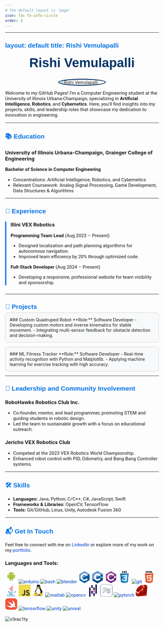 ```yaml
---
# the default layout is 'page'
icon: fas fa-info-circle
order: 4
---
```


---
layout: default
title: Rishi Vemulapalli
---

<style>
  /* Customize Fonts */
  h1, h2 {
    font-family: 'Arial Black', sans-serif;
    color: #003366;
  }
  
  h1 {
    text-align: center;
    font-size: 3em;
    margin-top: 0.5em;
  }
  
  h2 {
    color: #0073e6;
    margin-bottom: 0.3em;
  }
  
  p, ul {
    font-family: 'Roboto', sans-serif;
    font-size: 1.1em;
  }

  /* Custom Link Style */
  a {
    color: #0044cc;
    text-decoration: none;
  }
  
  a:hover {
    color: #ffa500;
    text-decoration: underline;
  }

  /* Section styling */
  .section {
    border-left: 4px solid #0073e6;
    padding-left: 1em;
    margin-bottom: 2em;
  }

  /* Card layout for projects */
  .project-card {
    border: 1px solid #cccccc;
    padding: 1em;
    border-radius: 8px;
    background-color: #f8f9fa;
    margin-bottom: 1em;
  }

  /* Profile Picture */
  .profile-pic {
    display: block;
    margin: 0 auto;
    border-radius: 50%;
    width: 150px;
    border: 3px solid #003366;
    margin-bottom: 1em;
  }
</style>

# Rishi Vemulapalli

<img src="path-to-your-profile-pic.jpg" alt="Rishi Vemulapalli" class="profile-pic"/>

Welcome to my GitHub Pages! I’m a Computer Engineering student at the University of Illinois Urbana-Champaign, specializing in **Artificial Intelligence**, **Robotics**, and **Cybernetics**. Here, you’ll find insights into my projects, skills, and leadership roles that showcase my dedication to innovation in engineering.

---

## 📚 Education
### University of Illinois Urbana-Champaign, Grainger College of Engineering  
**Bachelor of Science in Computer Engineering**  
- Concentrations: Artificial Intelligence, Robotics, and Cybernetics  
- Relevant Coursework: Analog Signal Processing, Game Development, Data Structures & Algorithms

---

## 💼 Experience
<div class="section">

### Illini VEX Robotics  
**Programming Team Lead** (Aug 2023 – Present)  
- Designed localization and path planning algorithms for autonomous navigation.
- Improved team efficiency by 20% through optimized code.

**Full-Stack Developer** (Aug 2024 – Present)  
- Developing a responsive, professional website for team visibility and sponsorship.

</div>

---

## 🚀 Projects
<div class="project-card">
  ### Custom Quadruped Robot  
  **Role:** Software Developer  
  - Developing custom motors and inverse kinematics for stable movement.
  - Integrating multi-sensor feedback for obstacle detection and decision-making.
</div>

<div class="project-card">
  ### ML Fitness Tracker  
  **Role:** Software Developer  
  - Real-time activity recognition with Python and Matplotlib.
  - Applying machine learning for exercise tracking with high accuracy.
</div>

---

## 🌱 Leadership and Community Involvement
### RoboHawks Robotics Club Inc.
- Co-founder, mentor, and lead programmer, promoting STEM and guiding students in robotic design.
- Led the team to sustainable growth with a focus on educational outreach.

### Jericho VEX Robotics Club
- Competed at the 2023 VEX Robotics World Championship.
- Enhanced robot control with PID, Odometry, and Bang Bang Controller systems.

---

## 🛠 Skills
- **Languages:** Java, Python, C/C++, C#, JavaScript, Swift  
- **Frameworks & Libraries:** OpenCV, TensorFlow  
- **Tools:** Git/GitHub, Linux, Unity, Autodesk Fusion 360  

---

## 📬 Get In Touch
Feel free to connect with me on [LinkedIn](https://www.linkedin.com/in/rishi-vemulapalli/) or explore more of my work on my [portfolio](https://v3rac1ty.github.io/).  


<h3 align="left">Languages and Tools:</h3>
<p align="left"> <a href="https://developer.android.com" target="_blank" rel="noreferrer"> <img src="https://raw.githubusercontent.com/devicons/devicon/master/icons/android/android-original-wordmark.svg" alt="android" width="40" height="40"/> </a> <a href="https://www.arduino.cc/" target="_blank" rel="noreferrer"> <img src="https://cdn.worldvectorlogo.com/logos/arduino-1.svg" alt="arduino" width="40" height="40"/> </a> <a href="https://www.gnu.org/software/bash/" target="_blank" rel="noreferrer"> <img src="https://www.vectorlogo.zone/logos/gnu_bash/gnu_bash-icon.svg" alt="bash" width="40" height="40"/> </a> <a href="https://www.blender.org/" target="_blank" rel="noreferrer"> <img src="https://download.blender.org/branding/community/blender_community_badge_white.svg" alt="blender" width="40" height="40"/> </a> <a href="https://www.cprogramming.com/" target="_blank" rel="noreferrer"> <img src="https://raw.githubusercontent.com/devicons/devicon/master/icons/c/c-original.svg" alt="c" width="40" height="40"/> </a> <a href="https://www.w3schools.com/cpp/" target="_blank" rel="noreferrer"> <img src="https://raw.githubusercontent.com/devicons/devicon/master/icons/cplusplus/cplusplus-original.svg" alt="cplusplus" width="40" height="40"/> </a> <a href="https://www.w3schools.com/cs/" target="_blank" rel="noreferrer"> <img src="https://raw.githubusercontent.com/devicons/devicon/master/icons/csharp/csharp-original.svg" alt="csharp" width="40" height="40"/> </a> <a href="https://www.w3schools.com/css/" target="_blank" rel="noreferrer"> <img src="https://raw.githubusercontent.com/devicons/devicon/master/icons/css3/css3-original-wordmark.svg" alt="css3" width="40" height="40"/> </a> <a href="https://git-scm.com/" target="_blank" rel="noreferrer"> <img src="https://www.vectorlogo.zone/logos/git-scm/git-scm-icon.svg" alt="git" width="40" height="40"/> </a> <a href="https://www.w3.org/html/" target="_blank" rel="noreferrer"> <img src="https://raw.githubusercontent.com/devicons/devicon/master/icons/html5/html5-original-wordmark.svg" alt="html5" width="40" height="40"/> </a> <a href="https://www.java.com" target="_blank" rel="noreferrer"> <img src="https://raw.githubusercontent.com/devicons/devicon/master/icons/java/java-original.svg" alt="java" width="40" height="40"/> </a> <a href="https://developer.mozilla.org/en-US/docs/Web/JavaScript" target="_blank" rel="noreferrer"> <img src="https://raw.githubusercontent.com/devicons/devicon/master/icons/javascript/javascript-original.svg" alt="javascript" width="40" height="40"/> </a> <a href="https://www.linux.org/" target="_blank" rel="noreferrer"> <img src="https://raw.githubusercontent.com/devicons/devicon/master/icons/linux/linux-original.svg" alt="linux" width="40" height="40"/> </a> <a href="https://www.mathworks.com/" target="_blank" rel="noreferrer"> <img src="https://upload.wikimedia.org/wikipedia/commons/2/21/Matlab_Logo.png" alt="matlab" width="40" height="40"/> </a> <a href="https://opencv.org/" target="_blank" rel="noreferrer"> <img src="https://www.vectorlogo.zone/logos/opencv/opencv-icon.svg" alt="opencv" width="40" height="40"/> </a> <a href="https://pandas.pydata.org/" target="_blank" rel="noreferrer"> <img src="https://raw.githubusercontent.com/devicons/devicon/2ae2a900d2f041da66e950e4d48052658d850630/icons/pandas/pandas-original.svg" alt="pandas" width="40" height="40"/> </a> <a href="https://www.photoshop.com/en" target="_blank" rel="noreferrer"> <img src="https://raw.githubusercontent.com/devicons/devicon/master/icons/photoshop/photoshop-line.svg" alt="photoshop" width="40" height="40"/> </a> <a href="https://pytorch.org/" target="_blank" rel="noreferrer"> <img src="https://www.vectorlogo.zone/logos/pytorch/pytorch-icon.svg" alt="pytorch" width="40" height="40"/> </a> <a href="https://www.ruby-lang.org/en/" target="_blank" rel="noreferrer"> <img src="https://raw.githubusercontent.com/devicons/devicon/master/icons/ruby/ruby-original.svg" alt="ruby" width="40" height="40"/> </a> <a href="https://developer.apple.com/swift/" target="_blank" rel="noreferrer"> <img src="https://raw.githubusercontent.com/devicons/devicon/master/icons/swift/swift-original.svg" alt="swift" width="40" height="40"/> </a> <a href="https://www.tensorflow.org" target="_blank" rel="noreferrer"> <img src="https://www.vectorlogo.zone/logos/tensorflow/tensorflow-icon.svg" alt="tensorflow" width="40" height="40"/> </a> <a href="https://unity.com/" target="_blank" rel="noreferrer"> <img src="https://www.vectorlogo.zone/logos/unity3d/unity3d-icon.svg" alt="unity" width="40" height="40"/> </a> <a href="https://unrealengine.com/" target="_blank" rel="noreferrer"> <img src="https://raw.githubusercontent.com/kenangundogan/fontisto/036b7eca71aab1bef8e6a0518f7329f13ed62f6b/icons/svg/brand/unreal-engine.svg" alt="unreal" width="40" height="40"/> </a> </p>

<p><img align="center" src="https://github-readme-stats.vercel.app/api/top-langs?username=v3rac1ty&show_icons=true&locale=en&layout=compact" alt="v3rac1ty" /></p>
